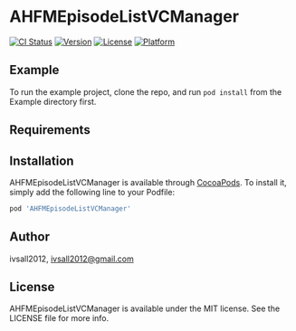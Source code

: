 # AHFMEpisodeListVCManager

[![CI Status](http://img.shields.io/travis/ivsall2012/AHFMEpisodeListVCManager.svg?style=flat)](https://travis-ci.org/ivsall2012/AHFMEpisodeListVCManager)
[![Version](https://img.shields.io/cocoapods/v/AHFMEpisodeListVCManager.svg?style=flat)](http://cocoapods.org/pods/AHFMEpisodeListVCManager)
[![License](https://img.shields.io/cocoapods/l/AHFMEpisodeListVCManager.svg?style=flat)](http://cocoapods.org/pods/AHFMEpisodeListVCManager)
[![Platform](https://img.shields.io/cocoapods/p/AHFMEpisodeListVCManager.svg?style=flat)](http://cocoapods.org/pods/AHFMEpisodeListVCManager)

## Example

To run the example project, clone the repo, and run `pod install` from the Example directory first.

## Requirements

## Installation

AHFMEpisodeListVCManager is available through [CocoaPods](http://cocoapods.org). To install
it, simply add the following line to your Podfile:

```ruby
pod 'AHFMEpisodeListVCManager'
```

## Author

ivsall2012, ivsall2012@gmail.com

## License

AHFMEpisodeListVCManager is available under the MIT license. See the LICENSE file for more info.
